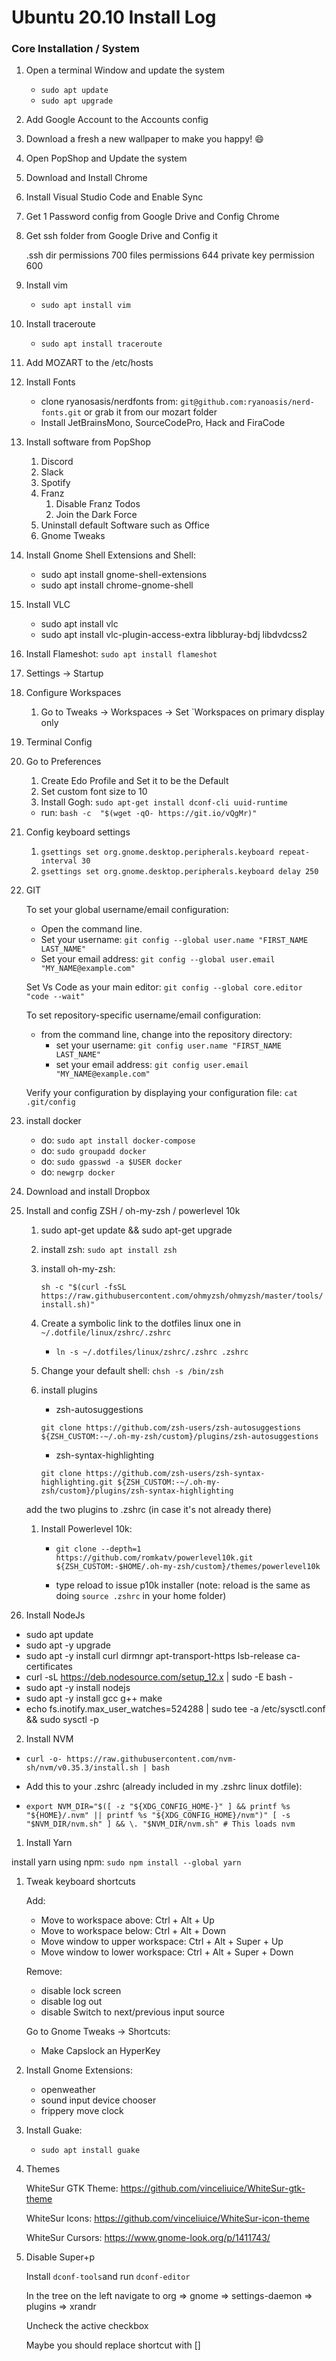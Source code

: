 # Ubuntu 20.10 Install Log

### Core Installation / System

1. Open a terminal Window and update the system

    - `sudo apt update`
    - `sudo apt upgrade`

2. Add Google Account to the Accounts config
3. Download a fresh a new wallpaper to make you happy! 😄
4. Open PopShop and Update the system
5. Download and Install Chrome
6. Install Visual Studio Code and Enable Sync
7. Get 1 Password config from Google Drive and Config Chrome
8. Get ssh folder from Google Drive and Config it

    .ssh dir permissions 700
    files permissions 644
    private key permission 600

9.  Install vim
    -  `sudo apt install vim`

10. Install traceroute
    - `sudo apt install traceroute`

11. Add MOZART to the /etc/hosts
    
12. Install Fonts

    - clone ryanosasis/nerdfonts from:  `git@github.com:ryanoasis/nerd-fonts.git` or grab it from our mozart folder
    - Install JetBrainsMono, SourceCodePro, Hack and FiraCode

13. Install software from PopShop
    1.  Discord
    2.  Slack
    3.  Spotify
    4.  Franz
        1.  Disable Franz Todos
        2.  Join the Dark Force
    5.  Uninstall default Software such as Office
    6.  Gnome Tweaks

1. Install Gnome Shell Extensions and Shell:
   - sudo apt install gnome-shell-extensions
   - sudo apt install chrome-gnome-shell

2.  Install VLC

    - sudo apt install vlc
    - sudo apt install vlc-plugin-access-extra libbluray-bdj libdvdcss2

3.  Install Flameshot:  `sudo apt install flameshot`
   1. Settings -> Startup

4.  Configure Workspaces
    1.  Go to Tweaks -> Workspaces -> Set `Workspaces on primary display only

5.  Terminal Config
   2. Go to Preferences
      1. Create Edo Profile and Set it to be the Default
      2. Set custom font size to 10
      3. Install Gogh: `sudo apt-get install dconf-cli uuid-runtime`
        -   run: `bash -c  "$(wget -qO- https://git.io/vQgMr)"`

6.  Config keyboard settings
 
    1. `gsettings set org.gnome.desktop.peripherals.keyboard repeat-interval 30`
    2. `gsettings set org.gnome.desktop.peripherals.keyboard delay 250`

7.  GIT

    To set your global username/email configuration:
    
    - Open the command line.
    - Set your username: `git config --global user.name "FIRST_NAME LAST_NAME"`
    - Set your email address: `git config --global user.email "MY_NAME@example.com"`

    Set Vs Code as your main editor: `git config --global core.editor "code --wait"`

    To set repository-specific username/email configuration:

    - from the command line, change into the repository directory:
      - set your username: `git config user.name "FIRST_NAME LAST_NAME"`
      - set your email address: `git config user.email "MY_NAME@example.com"`

    Verify your configuration by displaying your configuration file: `cat .git/config`


8.  install docker 
    - do: `sudo apt install docker-compose`
    - do: `sudo groupadd docker`
    - do: `sudo gpasswd -a $USER docker`
    - do: `newgrp docker`

9.  Download and install Dropbox


10. Install and config ZSH / oh-my-zsh / powerlevel 10k
    1. sudo apt-get update && sudo apt-get upgrade

    2.  install zsh: `sudo apt install zsh`

    3.  install oh-my-zsh: 
      
        `sh -c "$(curl -fsSL https://raw.githubusercontent.com/ohmyzsh/ohmyzsh/master/tools/install.sh)"`

    4. Create a symbolic link to the dotfiles linux one in `~/.dotfile/linux/zshrc/.zshrc`

       - `ln -s ~/.dotfiles/linux/zshrc/.zshrc .zshrc`
    
    5. Change your default shell: `chsh -s /bin/zsh`

    6. install plugins

       - zsh-autosuggestions

        `git clone https://github.com/zsh-users/zsh-autosuggestions ${ZSH_CUSTOM:-~/.oh-my-zsh/custom}/plugins/zsh-autosuggestions`

       - zsh-syntax-highlighting

        `git clone https://github.com/zsh-users/zsh-syntax-highlighting.git ${ZSH_CUSTOM:-~/.oh-my-zsh/custom}/plugins/zsh-syntax-highlighting`

    add the two plugins to .zshrc (in case it's not already there)

    1. Install Powerlevel 10k: 

        - `git clone --depth=1 https://github.com/romkatv/powerlevel10k.git ${ZSH_CUSTOM:-$HOME/.oh-my-zsh/custom}/themes/powerlevel10k`

        - type reload to issue p10k installer (note: reload is the same as doing `source .zshrc` in your home folder)


11. Install NodeJs

- sudo apt update
- sudo apt -y upgrade
- sudo apt -y install curl dirmngr apt-transport-https lsb-release ca-certificates
- curl -sL https://deb.nodesource.com/setup_12.x | sudo -E bash -
- sudo apt -y install nodejs
- sudo apt -y install gcc g++ make
- echo fs.inotify.max_user_watches=524288 | sudo tee -a /etc/sysctl.conf && sudo sysctl -p


2. Install NVM

- `curl -o- https://raw.githubusercontent.com/nvm-sh/nvm/v0.35.3/install.sh | bash`
    
- Add this to your .zshrc (already included in my .zshrc linux dotfile):

- `export NVM_DIR="$([ -z "${XDG_CONFIG_HOME-}" ] && printf %s "${HOME}/.nvm" || printf %s "${XDG_CONFIG_HOME}/nvm")" [ -s "$NVM_DIR/nvm.sh" ] && \. "$NVM_DIR/nvm.sh" # This loads nvm`

1. Install Yarn

install yarn using npm:  `sudo npm install --global yarn`

1.  Tweak keyboard shortcuts

    Add: 
    - Move to workspace above: Ctrl + Alt + Up
    - Move to workspace below: Ctrl + Alt + Down
    - Move window to upper workspace: Ctrl + Alt + Super + Up
    - Move window to lower workspace: Ctrl + Alt + Super + Down

    Remove:
    - disable lock screen
    - disable log out
    - disable Switch to next/previous input source

    Go to Gnome Tweaks -> Shortcuts:
    - Make Capslock an HyperKey

2. Install Gnome Extensions:
   - openweather
   - sound input device chooser
   - frippery move clock

1. Install Guake:
   - `sudo apt install guake`

1. Themes

    WhiteSur GTK Theme: https://github.com/vinceliuice/WhiteSur-gtk-theme

    WhiteSur Icons: https://github.com/vinceliuice/WhiteSur-icon-theme

    WhiteSur Cursors: https://www.gnome-look.org/p/1411743/

1. Disable Super+p

    Install `dconf-tools`and run `dconf-editor`

    In the tree on the left navigate to org => gnome => settings-daemon => plugins => xrandr

    Uncheck the active checkbox

    Maybe you should replace shortcut with []

